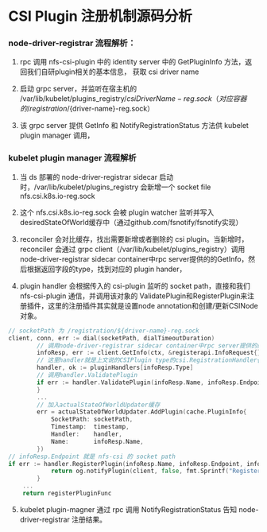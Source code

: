 # CSI Plugin 注册机制源码分析

### node-driver-registrar 流程解析：

1. rpc 调用 nfs-csi-plugin 中的 identity server 中的 GetPluginInfo 方法，返回我们自研plugin相关的基本信息， 获取 csi driver name

2. 启动 grpc server，并监听在宿主机的 /var/lib/kubelet/plugins_registry/${csiDriverName}-reg.sock （对应容器的/registration/${driver-name}-reg.sock）

3. 该 grpc server 提供 GetInfo 和 NotifyRegistrationStatus 方法供 kubelet plugin manager 调用，


### kubelet plugin manager 流程解析

1. 当 ds 部署的 node-driver-registrar sidecar 启动时，/var/lib/kubelet/plugins_registry 会新增一个 socket file nfs.csi.k8s.io-reg.sock

2. 这个 nfs.csi.k8s.io-reg.sock 会被 plugin watcher 监听并写入desiredStateOfWorld缓存中（通过github.com/fsnotify/fsnotify实现）

3. reconciler 会对比缓存，找出需要新增或者删除的 csi plugin。当新增时，reconciler 会通过 grpc client（/var/lib/kubelet/plugins_registry）调用 node-driver-registrar sidecar container中rpc server提供的的GetInfo，然后根据返回字段的type，找到对应的 plugin hander，

4. plugin handler 会根据传入的 csi-plugin 监听的 socket path，直接和我们 nfs-csi-plugin 通信，并调用该对象的 ValidatePlugin和RegisterPlugin来注册插件，这里的注册插件其实就是设置node annotation和创建/更新CSINode对象。

```go
// socketPath 为 /registration/${driver-name}-reg.sock
client, conn, err := dial(socketPath, dialTimeoutDuration)
        // 调用node-driver-registrar sidecar container中rpc server提供的的GetInfo
        infoResp, err := client.GetInfo(ctx, &registerapi.InfoRequest{})
        // 这里handler就是上文说的CSIPlugin type的csi.RegistrationHandler{}对象
        handler, ok := pluginHandlers[infoResp.Type]
        // 调用handler.ValidatePlugin
        if err := handler.ValidatePlugin(infoResp.Name, infoResp.Endpoint, infoResp.SupportedVersions); err != nil {
        }
        ...
        // 加入actualStateOfWorldUpdater缓存
        err = actualStateOfWorldUpdater.AddPlugin(cache.PluginInfo{
            SocketPath: socketPath,
            Timestamp:  timestamp,
            Handler:    handler,
            Name:       infoResp.Name,
        })
// infoResp.Endpoint 就是 nfs-csi 的 socket path
if err := handler.RegisterPlugin(infoResp.Name, infoResp.Endpoint, infoResp.SupportedVersions); err != nil {
            return og.notifyPlugin(client, false, fmt.Sprintf("RegisterPlugin error -- plugin registration failed with err: %v", err))
        }
    ...
    return registerPluginFunc
```

5. kubelet plugin-magner 通过 rpc 调用 NotifyRegistrationStatus 告知 node-driver-registrar 注册结果。
